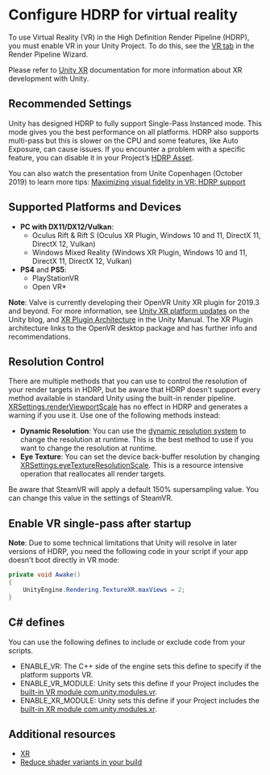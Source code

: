 # Configure HDRP for virtual reality

To use Virtual Reality (VR) in the High Definition Render Pipeline (HDRP), you must enable VR in your Unity Project. To do this, see the [VR tab](Render-Pipeline-Wizard.md#VRTab) in the Render Pipeline Wizard.

Please refer to [Unity XR](https://docs.unity3d.com/Manual/XR.html) documentation for more information about XR development with Unity.

## Recommended Settings

Unity has designed HDRP to fully support Single-Pass Instanced mode. This mode gives you the best performance on all platforms.
HDRP also supports multi-pass but this is slower on the CPU and some features, like Auto Exposure, can cause issues.
If you encounter a problem with a specific feature, you can disable it in your Project’s [HDRP Asset](HDRP-Asset.md).

You can also watch the presentation from Unite Copenhagen (October 2019) to learn more tips: [Maximizing visual fidelity in VR: HDRP support](https://youtu.be/_WkSAn55EBM)

## Supported Platforms and Devices

* **PC with DX11/DX12/Vulkan**:
  * Oculus Rift & Rift S (Oculus XR Plugin, Windows 10 and 11, DirectX 11, DirectX 12, Vulkan)
  * Windows Mixed Reality (Windows XR Plugin, Windows 10 and 11, DirectX 11, DirectX 12, Vulkan)
* **PS4** and **PS5**:
  * PlayStationVR
  * Open VR*

**Note**: Valve is currently developing their OpenVR Unity XR plugin for 2019.3 and beyond.
For more information, see [Unity XR platform updates](https://blogs.unity3d.com/2020/01/24/unity-xr-platform-updates/) on the Unity blog, and [XR Plugin Architecture](https://docs.unity3d.com/Manual/XRPluginArchitecture.html) in the Unity Manual.
The XR Plugin architecture links to the OpenVR desktop package and has further info and recommendations.

## Resolution Control
There are multiple methods that you can use to control the resolution of your render targets in HDRP, but be aware that HDRP doesn't support every method available in standard Unity using the built-in render pipeline. [XRSettings.renderViewportScale](https://docs.unity3d.com/ScriptReference/XR.XRSettings-renderViewportScale.html) has no effect in HDRP and generates a warning if you use it. Use one of the following methods instead:
* **Dynamic Resolution**: You can use the [dynamic resolution system](Dynamic-Resolution.md) to change the resolution at runtime. This is the best method to use if you want to change the resolution at runtime.
* **Eye Texture**: You can set the device back-buffer resolution by changing [XRSettings.eyeTextureResolutionScale](https://docs.unity3d.com/ScriptReference/XR.XRSettings-eyeTextureResolutionScale.html). This is a resource intensive operation that reallocates all render targets.

Be aware that SteamVR will apply a default 150% supersampling value. You can change this value in the settings of SteamVR.

## Enable VR single-pass after startup

**Note**: Due to some technical limitations that Unity will resolve in later versions of HDRP, you need the following code in your script if your app doesn't boot directly in VR mode:

```csharp
private void Awake()
{
    UnityEngine.Rendering.TextureXR.maxViews = 2;
}
```

## C# defines

You can use the following defines to include or exclude code from your scripts.

* ENABLE_VR: The C++ side of the engine sets this define to specify if the platform supports VR.
* ENABLE_VR_MODULE: Unity sets this define if your Project includes the [built-in VR module com.unity.modules.vr](https://docs.unity3d.com/Manual/upm-ui-disable.html).
* ENABLE_XR_MODULE: Unity sets this define if your Project includes the [built-in XR module com.unity.modules.xr](https://docs.unity3d.com/Manual/upm-ui-disable.html).

## Additional resources

- [XR](https://docs.unity3d.com/Manual/XR.html)
- [Reduce shader variants in your build](reduce-shader-variants.md)
